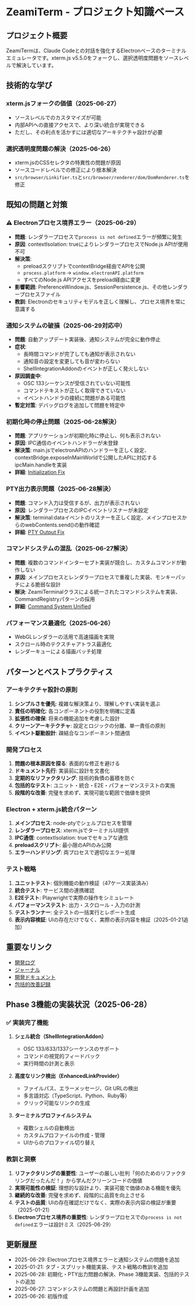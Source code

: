 # ZeamiTerm - プロジェクト知識ベース

## プロジェクト概要
ZeamiTermは、Claude Codeとの対話を強化するElectronベースのターミナルエミュレータです。xterm.js v5.5.0をフォークし、選択透明度問題をソースレベルで解決しています。

## 技術的な学び

### xterm.jsフォークの価値（2025-06-27）
- ソースレベルでのカスタマイズが可能
- 内部APIへの直接アクセスで、より深い統合が実現できる
- ただし、その利点を活かすには適切なアーキテクチャ設計が必要

### 選択透明度問題の解決（2025-06-26）
- xterm.jsのCSSセレクタの特異性の問題が原因
- ソースコードレベルでの修正により根本解決
- `src/browser/Linkifier.ts`と`src/browser/renderer/dom/DomRenderer.ts`を修正

## 既知の問題と対策

### ⚠️ Electronプロセス境界エラー（2025-06-29）
- **問題**: レンダラープロセスで`process is not defined`エラーが頻繁に発生
- **原因**: contextIsolation: trueによりレンダラープロセスでNode.js APIが使用不可
- **解決策**: 
  - preloadスクリプトでcontextBridge経由でAPIを公開
  - `process.platform` → `window.electronAPI.platform`
  - すべてのNode.js APIアクセスをpreload経由に変更
- **影響範囲**: PreferenceWindow.js、SessionPersistence.js、その他レンダラープロセスファイル
- **教訓**: Electronのセキュリティモデルを正しく理解し、プロセス境界を常に意識する

### 通知システムの破損（2025-06-29対応中）
- **問題**: 自動アップデート実装後、通知システムが完全に動作停止
- **症状**: 
  - 長時間コマンドが完了しても通知が表示されない
  - 通知音の設定を変更しても音が変わらない
  - ShellIntegrationAddonのイベントが正しく発火しない
- **原因調査中**: 
  - OSC 133シーケンスが受信されていない可能性
  - コマンドテキストが正しく取得できていない
  - イベントハンドラの接続に問題がある可能性
- **暫定対策**: デバッグログを追加して問題を特定中

### 初期化時の停止問題（2025-06-28解決）
- **問題**: アプリケーションが初期化時に停止し、何も表示されない
- **原因**: IPC通信のイベントハンドラーが未登録
- **解決策**: main.jsでelectronAPIのハンドラーを正しく設定、contextBridge.exposeInMainWorldで公開したAPIに対応するipcMain.handleを実装
- **詳細**: [Initialization Fix](/docs/development/2025-06-28-initialization-fix.md)

### PTY出力表示問題（2025-06-28解決）
- **問題**: コマンド入力は受信するが、出力が表示されない
- **原因**: レンダラープロセスのIPCイベントリスナーが未設定
- **解決策**: terminal:dataイベントのリスナーを正しく設定、メインプロセスからのwebContents.send()の動作確認
- **詳細**: [PTY Output Fix](/docs/development/2025-06-28-pty-output-fix-success.md)

### コマンドシステムの混乱（2025-06-27解決）
- **問題**: 複数のコマンドインターセプト実装が競合し、カスタムコマンドが動作しない
- **原因**: メインプロセスとレンダラープロセスで重複した実装、モンキーパッチによる脆弱な設計
- **解決**: ZeamiTerminalクラスによる統一されたコマンドシステムを実装、CommandRegistryパターンの採用
- **詳細**: [Command System Unified](/docs/development/2025-06-27-command-system-unified.md)

### パフォーマンス最適化（2025-06-26）
- WebGLレンダラーの活用で高速描画を実現
- スクロール時のテクスチャアトラス最適化
- レンダーキューによる描画バッチ処理

## パターンとベストプラクティス

### アーキテクチャ設計の原則
1. **シンプルさを優先**: 複雑な解決策より、理解しやすい実装を選ぶ
2. **責任の明確化**: 各コンポーネントの役割を明確に定義
3. **拡張性の確保**: 将来の機能追加を考慮した設計
4. **クリーンアーキテクチャ**: 設定とロジックの分離、単一責任の原則
5. **イベント駆動設計**: 疎結合なコンポーネント間通信

### 開発プロセス
1. **問題の根本原因を探る**: 表面的な修正を避ける
2. **ドキュメント先行**: 実装前に設計を文書化
3. **定期的なリファクタリング**: 技術的負債の蓄積を防ぐ
4. **包括的なテスト**: ユニット・統合・E2E・パフォーマンステストの実施
5. **段階的な改善**: 完璧を求めず、実現可能な範囲で価値を提供

### Electron + xterm.js統合パターン
1. **メインプロセス**: node-ptyでシェルプロセスを管理
2. **レンダラープロセス**: xterm.jsでターミナルUI提供
3. **IPC通信**: contextIsolation: trueでセキュアな通信
4. **preloadスクリプト**: 最小限のAPIのみ公開
5. **エラーハンドリング**: 両プロセスで適切なエラー処理

### テスト戦略
1. **ユニットテスト**: 個別機能の動作検証（47ケース実装済み）
2. **統合テスト**: サービス間の連携確認
3. **E2Eテスト**: Playwrightで実際の操作をシミュレート
4. **パフォーマンステスト**: 出力・スクロール・入力の計測
5. **テストランナー**: 全テストの一括実行とレポート生成
6. **表示内容検証**: UIの存在だけでなく、実際の表示内容を検証（2025-01-21追加）

## 重要なリンク
- [開発ログ](/docs/logs/)
- [ジャーナル](/docs/journals/)
- [開発ドキュメント](/docs/development/)
- [包括的改善記録](/docs/ZEAMITERM_COMPREHENSIVE_IMPROVEMENTS.md)

## Phase 3機能の実装状況（2025-06-28）

### ✅ 実装完了機能
1. **シェル統合（ShellIntegrationAddon）**
   - OSC 133/633/1337シーケンスのサポート
   - コマンドの視覚的フィードバック
   - 実行時間の計測と表示

2. **高度なリンク検出（EnhancedLinkProvider）**
   - ファイルパス、エラーメッセージ、Git URLの検出
   - 多言語対応（TypeScript、Python、Ruby等）
   - クリック可能なリンクの生成

3. **ターミナルプロファイルシステム**
   - 複数シェルの自動検出
   - カスタムプロファイルの作成・管理
   - UIからのプロファイル切り替え

### 教訓と洞察
1. **リファクタリングの重要性**: ユーザーの厳しい批判「何のためのリファクタリングだったんだ！」から学んだクリーンコードの価値
2. **実現可能性の検証**: 理想的な設計より、実装可能で価値のある機能を優先
3. **継続的な改善**: 完璧を求めず、段階的に品質を向上させる
4. **テストの品質**: UIの存在確認だけでなく、実際の表示内容の検証が重要（2025-01-21）
5. **Electronプロセス境界の重要性**: レンダラープロセスでの`process is not defined`エラーは設計ミス（2025-06-29）

## 更新履歴
- 2025-06-29: Electronプロセス境界エラーと通知システムの問題を追加
- 2025-01-21: タブ・スプリット機能実装、テスト戦略の教訓を追加
- 2025-06-28: 初期化・PTY出力問題の解決、Phase 3機能実装、包括的テストの追加
- 2025-06-27: コマンドシステムの問題と再設計計画を追加
- 2025-06-26: 初版作成